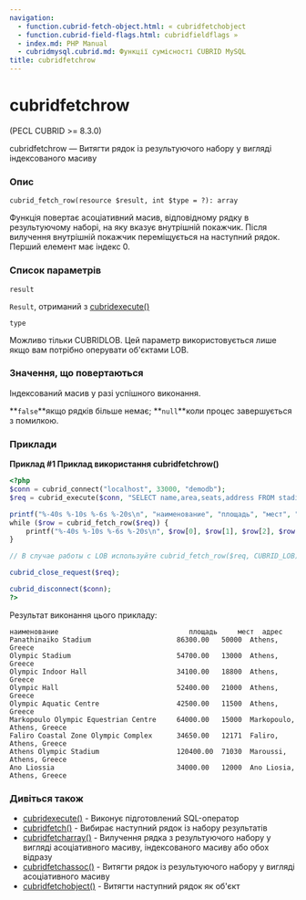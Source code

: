 ```yaml
---
navigation:
  - function.cubrid-fetch-object.html: « cubridfetchobject
  - function.cubrid-field-flags.html: cubridfieldflags »
  - index.md: PHP Manual
  - cubridmysql.cubrid.md: Функції сумісності CUBRID MySQL
title: cubridfetchrow
---
```

# cubridfetchrow

(PECL CUBRID >= 8.3.0)

cubridfetchrow — Витягти рядок із результуючого набору у вигляді індексованого масиву

### Опис

```methodsynopsis
cubrid_fetch_row(resource $result, int $type = ?): array
```

Функція повертає асоціативний масив, відповідному рядку в результуючому наборі, на яку вказує внутрішній покажчик. Після вилучення внутрішній покажчик переміщується на наступний рядок. Перший елемент має індекс 0.

### Список параметрів

`result`

`Result`, отриманий з [cubridexecute()](function.cubrid-execute.html)

`type`

Можливо тільки CUBRIDLOB. Цей параметр використовується лише якщо вам потрібно оперувати об'єктами LOB.

### Значення, що повертаються

Індексований масив у разі успішного виконання.

\*\*`false`\*\*якщо рядків більше немає; \*\*`null`\*\*коли процес завершується з помилкою.

### Приклади

**Приклад #1 Приклад використання **cubridfetchrow()****

```php
<?php
$conn = cubrid_connect("localhost", 33000, "demodb");
$req = cubrid_execute($conn, "SELECT name,area,seats,address FROM stadium WHERE nation_code='GRE' AND seats > 10000");

printf("%-40s %-10s %-6s %-20s\n", "наименование", "площадь", "мест", "адрес");
while ($row = cubrid_fetch_row($req)) {
    printf("%-40s %-10s %-6s %-20s\n", $row[0], $row[1], $row[2], $row[3]);
}

// В случае работы с LOB используйте cubrid_fetch_row($req, CUBRID_LOB)

cubrid_close_request($req);

cubrid_disconnect($conn);
?>
```

Результат виконання цього прикладу:

```
наименование                                площадь     мест  адрес
Panathinaiko Stadium                     86300.00   50000  Athens, Greece
Olympic Stadium                          54700.00   13000  Athens, Greece
Olympic Indoor Hall                      34100.00   18800  Athens, Greece
Olympic Hall                             52400.00   21000  Athens, Greece
Olympic Aquatic Centre                   42500.00   11500  Athens, Greece
Markopoulo Olympic Equestrian Centre     64000.00   15000  Markopoulo, Athens, Greece
Faliro Coastal Zone Olympic Complex      34650.00   12171  Faliro, Athens, Greece
Athens Olympic Stadium                   120400.00  71030  Maroussi, Athens, Greece
Ano Liossia                              34000.00   12000  Ano Liosia, Athens, Greece
```

### Дивіться також

-   [cubridexecute()](function.cubrid-execute.html) - Виконує підготовлений SQL-оператор
-   [cubridfetch()](function.cubrid-fetch.html) - Вибирає наступний рядок із набору результатів
-   [cubridfetcharray()](function.cubrid-fetch-array.html) - Вилучення рядка з результуючого набору у вигляді асоціативного масиву, індексованого масиву або обох відразу
-   [cubridfetchassoc()](function.cubrid-fetch-assoc.html) - Витягти рядок із результуючого набору у вигляді асоціативного масиву
-   [cubridfetchobject()](function.cubrid-fetch-object.html) - Витягти наступний рядок як об'єкт
